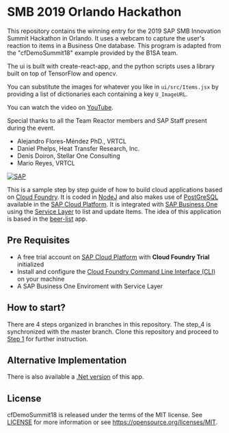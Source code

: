 # SMB 2019 Orlando Hackathon 
This repository contains the winning entry for the 2019 SAP SMB Innovation 
Summit Hackathon in Orlando.  It uses a webcam to capture the user's 
reaction to items in a Business One database.  This program is adapted 
from the "cfDemoSummit18" example provided by the B1SA team.

The ui is built with create-react-app, and the python scripts uses a library built on top of TensorFlow and opencv.

You can substitute the images for whatever you like in `ui/src/Items.jsx` by providing a list of dictionaries each containing a key `U_ImageURL`.

You can watch the video on [YouTube](https://www.youtube.com/watch?v=CDTryd4YPoQ).

Special thanks to all the Team Reactor members and SAP Staff present during the event.
* Alejandro Flores-Méndez PhD., VRTCL
* Daniel Phelps, Heat Transfer Research, Inc.
* Denis Doiron, Stellar One Consulting
* Mario Reyes, VRTCL

[![SAP](https://i.imgur.com/kkQTp3m.png)](https://cloudplatform.sap.com)

This is a sample step by step guide of how to build cloud applications based on [Cloud Foundry](https://www.cloudfoundry.org/). 
It is coded in [NodeJ](https://nodejs.org/en/) and also makes use of [PostGreSQL](https://cloudplatform.sap.com/dmp/capabilities/us/product/PostgreSQL-on-SAP-Cloud-Platform/) available in the [SAP Cloud Platform](https://cloudplatform.sap.com). 
It is integrated with [SAP Business One](https://www.sap.com/uk/products/business-one.html) using the [Service Layer](https://www.youtube.com/watch?v=zaF_i7x9-s0&list=PLMdHXbewhZ2QsgYSICRQuoL8lkoEHjNzS&index=22) to list and update Items. 
The idea of this application is based in the [beer-list](https://github.com/mariantalla/beer-list) app.


## Pre Requisites
* A free trial account on  [SAP Cloud Platform](https://cloudplatform.sap.com) with **Cloud Foundry Trial** initialized
* Install and configure the [Cloud Foundry Command Line Interface (CLI)](https://help.sap.com/viewer/65de2977205c403bbc107264b8eccf4b/Cloud/en-US/75125ef1e60e490e91eb58fe48c0f9e7.html#loio4ef907afb1254e8286882a2bdef0edf4) on your machine
* A SAP Business One Enviroment with Service Layer 

## How to start?
There are 4 steps organized in branches in this repository. The step_4 is synchronized with the master branch.
Clone this repository and proceed to [Step 1](http://github.com/Ralphive/cfDemoSummit18/tree/step_1) for further instruction.

## Alternative Implementation
There is also available a [.Net version](https://github.com/B1SA/cfNetDemo) of this app.

## License
cfDemoSummit18  is released under the terms of the MIT license. See [LICENSE](LICENSE) for more information or see https://opensource.org/licenses/MIT.
